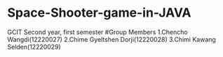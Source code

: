 # Space-Shooter-game-in-JAVA

GCIT Second year, first semester
#Group Members
1.Chencho Wangdi(12220027)
2.Chime Gyeltshen Dorji(12220028)
3.Chimi Kawang Selden(12220029)
